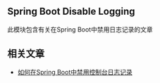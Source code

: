 ## Spring Boot Disable Logging

此模块包含有关在Spring Boot中禁用日志记录的文章

## 相关文章

+ [如何在Spring Boot中禁用控制台日志记录](http://tu-yucheng.github.io/springboot/2023/05/11/spring-boot-disable-console-logging.html)